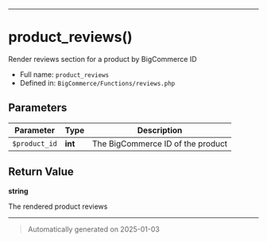 ***

# product_reviews()

Render reviews section for a product by BigCommerce ID




* Full name: `product_reviews`
* Defined in: `BigCommerce/Functions/reviews.php`

## Parameters

| Parameter | Type | Description |
|-----------|------|-------------|
| `$product_id` | **int** | The BigCommerce ID of the product |

## Return Value

**string**

The rendered product reviews

***
> Automatically generated on 2025-01-03
